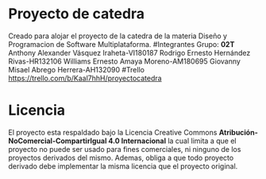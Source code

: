 # Proyecto de catedra
Creado para alojar el proyecto de la catedra de la materia Diseño y Programacion de Software Multiplataforma.
#Integrantes
Grupo: **02T**
Anthony Alexander Vásquez Iraheta-VI180187
Rodrigo Ernesto Hernández Rivas-HR132106
Williams Ernesto Amaya Moreno-AM180695
Giovanny Misael Abrego Herrera-AH132090
#Trello
https://trello.com/b/Kaal7hhH/proyectocatedra
# Licencia
El proyecto esta respaldado bajo la Licencia Creative Commons **Atribución-NoComercial-CompartirIgual 4.0 Internacional** la cual limita a que el proyecto no puede ser usado para fines comerciales, ni ninguno de los proyectos derivados del mismo. Ademas, obliga a que todo proyecto derivado debe implementar la misma licencia que el proyecto original.
